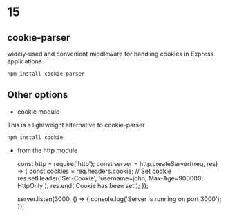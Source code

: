 # 15

## cookie-parser

widely-used and convenient middleware for handling cookies in Express applications

`npm install cookie-parser`

## Other options

- cookie module

This is a lightweight alternative to cookie-parser

`npm install cookie`

- from the http module

    const http = require('http');
    const server = http.createServer((req, res) => {
    const cookies = req.headers.cookie;
    // Set cookie
        res.setHeader('Set-Cookie', 'username=john; Max-Age=900000; HttpOnly');
        res.end('Cookie has been set');
    });

    server.listen(3000, () => {
        console.log('Server is running on port 3000');
    });
